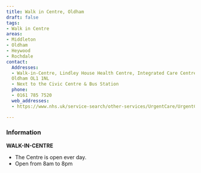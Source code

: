 ```yaml
---
title: Walk in Centre, Oldham
draft: false
tags:
- Walk in Centre
areas:
- Middleton
- Oldham
- Heywood
- Rochdale
contact:
  Addresses:
  - Walk-in-Centre, Lindley House Health Centre, Integrated Care Centre, New Radlciffe Street,
  Oldham OL1 1NL   
  - Next to the Civic Centre & Bus Station
  phone:
  - 0161 785 7520
  web_addresses:
  - https://www.nhs.uk/service-search/other-services/UrgentCare/UrgentCareFinder?Location

---
```

### Information
**WALK-IN-CENTRE** 

* The Centre is open ever day.
* Open from 8am to 8pm